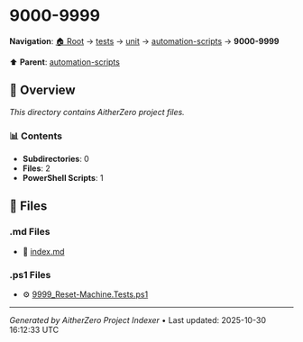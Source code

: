 # 9000-9999

**Navigation**: [🏠 Root](../../../../index.md) → [tests](../../../index.md) → [unit](../../index.md) → [automation-scripts](../index.md) → **9000-9999**

⬆️ **Parent**: [automation-scripts](../index.md)

## 📖 Overview

*This directory contains AitherZero project files.*

### 📊 Contents

- **Subdirectories**: 0
- **Files**: 2
- **PowerShell Scripts**: 1

## 📄 Files

### .md Files

- 📝 [index.md](./index.md)

### .ps1 Files

- ⚙️ [9999_Reset-Machine.Tests.ps1](./9999_Reset-Machine.Tests.ps1)

---

*Generated by AitherZero Project Indexer* • Last updated: 2025-10-30 16:12:33 UTC

